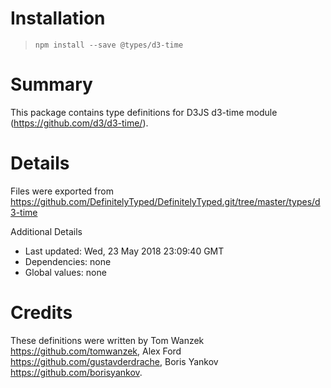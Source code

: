 # Installation
> `npm install --save @types/d3-time`

# Summary
This package contains type definitions for D3JS d3-time module (https://github.com/d3/d3-time/).

# Details
Files were exported from https://github.com/DefinitelyTyped/DefinitelyTyped.git/tree/master/types/d3-time

Additional Details
 * Last updated: Wed, 23 May 2018 23:09:40 GMT
 * Dependencies: none
 * Global values: none

# Credits
These definitions were written by Tom Wanzek <https://github.com/tomwanzek>, Alex Ford <https://github.com/gustavderdrache>, Boris Yankov <https://github.com/borisyankov>.
